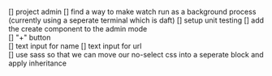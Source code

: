 [] project admin
	[] find a way to make watch run as a background process (currently using a seperate terminal which is daft)
	[] setup unit testing
[] add the create component to the admin mode  
	[] "+" button  
	[] text input for name 
	[] text input for url  
[] use sass so that we can move our no-select css into a seperate block and apply inheritance  
